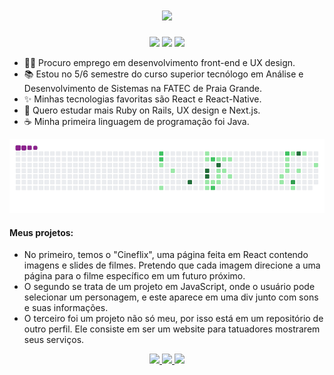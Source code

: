 <h1 align="center">
<img src="https://readme-typing-svg.herokuapp.com/?font=Righteous&size=35&center=true&vCenter=true&width=500&height=70&duration=4000&lines=olá!+👋;+me+chamo+Arthur!;" />
</h1>

<div align="center">
<a href="https://github.com/Arthurbhs"><img height="180em" src="https://github-readme-stats.vercel.app/api?username=Arthurbhs&show_icons=true&theme=great-gatsby&include_all_commits=true" /></a>
<a href="https://github.com/Arthurbhs"><img height="180em" src="https://github-readme-stats.vercel.app/api/top-langs/?username=Arthurbhs&layout=compact&langs_count=7&theme=great-gatsby" /></a>
<div style="display: inline-block;">
  <img src="https://skillicons.dev/icons?i=react,bootstrap,html,css,vscode,github,figma,tailwind,git" />
</div>
<br/>
</div>

- 👨‍💻️ Procuro emprego em desenvolvimento front-end e UX design.
- 📚 Estou no 5/6 semestre do curso superior tecnólogo em Análise e Desenvolvimento de Sistemas na FATEC de Praia Grande.
- ✨ Minhas tecnologias favoritas são React e React-Native.
- 🌱 Quero estudar mais Ruby on Rails, UX design e Next.js.
- ☕ Minha primeira linguagem de programação foi Java.

![snake gif](https://github.com/Arthurbhs/Arthurbhs/blob/output/github-contribution-grid-snake.gif)

#### Meus projetos:
  - No primeiro, temos o "Cineflix", uma página feita em React contendo imagens e slides de filmes. Pretendo que cada imagem direcione a uma página para o filme específico em um futuro próximo.
  - O segundo se trata de um projeto em JavaScript, onde o usuário pode selecionar um personagem, e este aparece em uma div junto com sons e suas informações.
  - O terceiro foi um projeto não só meu, por isso está em um repositório de outro perfil. Ele consiste em ser um website para tatuadores mostrarem seus serviços.

<div align="center">
  <a href="https://youtu.be/Owqx3I6WR38">
    <img src="https://img.youtube.com/vi/Owqx3I6WR38/0.jpg" width="300px" />
  </a>
  <a href="https://youtu.be/9Wie2TWdpGE">
    <img src="https://img.youtube.com/vi/9Wie2TWdpGE/0.jpg" width="300px" />
  </a>
  <a href="https://youtu.be/DLkHcpZPmqQ">
    <img src="https://img.youtube.com/vi/DLkHcpZPmqQ/0.jpg" width="300px" />
  </a>
</div>
